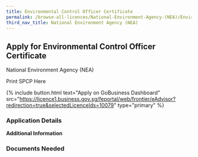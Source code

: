 ```yaml
---
title: Environmental Control Officer Certificate
permalink: /browse-all-licences/National-Environment-Agency-(NEA)/Environmental-Control-Officer-Certificate
third_nav_title: National Environment Agency (NEA)
---
```


## Apply for Environmental Control Officer Certificate

National Environment Agency (NEA)

Print SPCP Here


{% include button.html text="Apply on GoBusiness Dashboard" src="https://licence1.business.gov.sg/feportal/web/frontier/eAdvisor?redirection=true&selectedLicenceIds=10079" type="primary" %}

### Application Details

**Additional Information**

### Documents Needed

